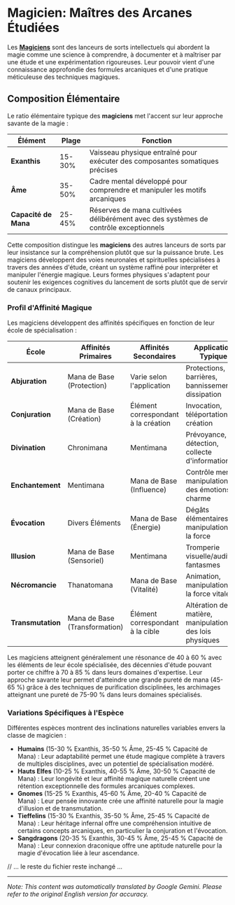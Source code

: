 # **Magicien**: Maîtres des Arcanes Étudiées

Les [**Magiciens**](/codex/Classes/Wizard/Wizard.md) sont des lanceurs de sorts intellectuels qui abordent la magie comme une science à comprendre, à documenter et à maîtriser par une étude et une expérimentation rigoureuses. Leur pouvoir vient d'une connaissance approfondie des formules arcaniques et d'une pratique méticuleuse des techniques magiques.

## Composition Élémentaire

Le ratio élémentaire typique des **magiciens** met l'accent sur leur approche savante de la magie :

| Élément | Plage | Fonction |
|---------|------------|----------|
| **Exanthis** | 15-30% | Vaisseau physique entraîné pour exécuter des composantes somatiques précises |
| **Âme** | 35-50% | Cadre mental développé pour comprendre et manipuler les motifs arcaniques |
| **Capacité de Mana** | 25-45% | Réserves de mana cultivées délibérément avec des systèmes de contrôle exceptionnels |

Cette composition distingue les **magiciens** des autres lanceurs de sorts par leur insistance sur la compréhension plutôt que sur la puissance brute. Les magiciens développent des voies neuronales et spirituelles spécialisées à travers des années d'étude, créant un système raffiné pour interpréter et manipuler l'énergie magique. Leurs formes physiques s'adaptent pour soutenir les exigences cognitives du lancement de sorts plutôt que de servir de canaux principaux.

### Profil d'Affinité Magique

Les magiciens développent des affinités spécifiques en fonction de leur école de spécialisation :

| École | Affinités Primaires | Affinités Secondaires | Application Typique |
|--------------|-------------------|---------------------|---------------------|
| **Abjuration** | Mana de Base (Protection) | Varie selon l'application | Protections, barrières, bannissement, dissipation |
| **Conjuration** | Mana de Base (Création) | Élément correspondant à la création | Invocation, téléportation, création |
| **Divination** | Chronimana | Mentimana | Prévoyance, détection, collecte d'informations |
| **Enchantement** | Mentimana | Mana de Base (Influence) | Contrôle mental, manipulation des émotions, charme |
| **Évocation** | Divers Éléments | Mana de Base (Énergie) | Dégâts élémentaires, manipulation de la force |
| **Illusion** | Mana de Base (Sensoriel) | Mentimana | Tromperie visuelle/auditive, fantasmes |
| **Nécromancie** | Thanatomana | Mana de Base (Vitalité) | Animation, manipulation de la force vitale |
| **Transmutation** | Mana de Base (Transformation) | Élément correspondant à la cible | Altération de la matière, manipulation des lois physiques |

Les magiciens atteignent généralement une résonance de 40 à 60 % avec les éléments de leur école spécialisée, des décennies d'étude pouvant porter ce chiffre à 70 à 85 % dans leurs domaines d'expertise. Leur approche savante leur permet d'atteindre une grande pureté de mana (45-65 %) grâce à des techniques de purification disciplinées, les archimages atteignant une pureté de 75-90 % dans leurs domaines spécialisés.

### Variations Spécifiques à l'Espèce

Différentes espèces montrent des inclinations naturelles variables envers la classe de magicien :

- **Humains** (15-30 % Exanthis, 35-50 % Âme, 25-45 % Capacité de Mana) : Leur adaptabilité permet une étude magique complète à travers de multiples disciplines, avec un potentiel de spécialisation modéré.
- **Hauts Elfes** (10-25 % Exanthis, 40-55 % Âme, 30-50 % Capacité de Mana) : Leur longévité et leur affinité magique naturelle créent une rétention exceptionnelle des formules arcaniques complexes.
- **Gnomes** (15-25 % Exanthis, 45-60 % Âme, 20-40 % Capacité de Mana) : Leur pensée innovante crée une affinité naturelle pour la magie d'illusion et de transmutation.
- **Tieffelins** (15-30 % Exanthis, 35-50 % Âme, 25-45 % Capacité de Mana) : Leur héritage infernal offre une compréhension intuitive de certains concepts arcaniques, en particulier la conjuration et l'évocation.
- **Sangdragons** (20-35 % Exanthis, 30-45 % Âme, 25-45 % Capacité de Mana) : Leur connexion draconique offre une aptitude naturelle pour la magie d'évocation liée à leur ascendance.

// ... le reste du fichier reste inchangé ...


---
_Note: This content was automatically translated by Google Gemini. Please refer to the original English version for accuracy._